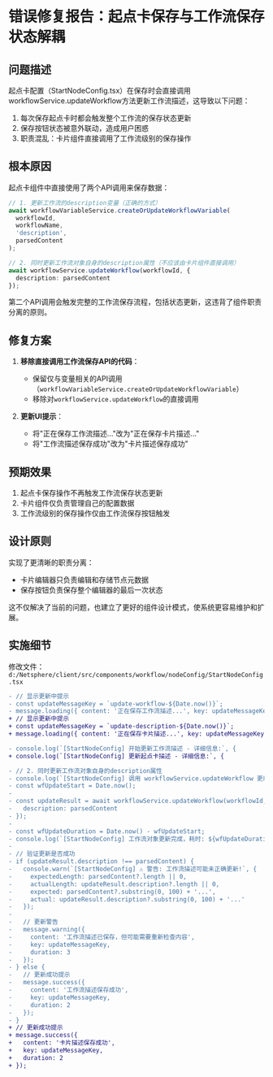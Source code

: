 # 错误修复报告：起点卡保存与工作流保存状态解耦

## 问题描述

起点卡配置（StartNodeConfig.tsx）在保存时会直接调用workflowService.updateWorkflow方法更新工作流描述，这导致以下问题：

1. 每次保存起点卡时都会触发整个工作流的保存状态更新
2. 保存按钮状态被意外联动，造成用户困惑
3. 职责混乱：卡片组件直接调用了工作流级别的保存操作

## 根本原因

起点卡组件中直接使用了两个API调用来保存数据：
```typescript
// 1. 更新工作流的description变量（正确的方式）
await workflowVariableService.createOrUpdateWorkflowVariable(
  workflowId,
  workflowName,
  'description',
  parsedContent
);

// 2. 同时更新工作流对象自身的description属性（不应该由卡片组件直接调用）
await workflowService.updateWorkflow(workflowId, {
  description: parsedContent
});
```

第二个API调用会触发完整的工作流保存流程，包括状态更新，这违背了组件职责分离的原则。

## 修复方案

1. **移除直接调用工作流保存API的代码**：
   - 保留仅与变量相关的API调用（`workflowVariableService.createOrUpdateWorkflowVariable`）
   - 移除对`workflowService.updateWorkflow`的直接调用

2. **更新UI提示**：
   - 将"正在保存工作流描述..."改为"正在保存卡片描述..."
   - 将"工作流描述保存成功"改为"卡片描述保存成功"

## 预期效果

1. 起点卡保存操作不再触发工作流保存状态更新
2. 卡片组件仅负责管理自己的配置数据
3. 工作流级别的保存操作仅由工作流保存按钮触发

## 设计原则

实现了更清晰的职责分离：
- 卡片编辑器只负责编辑和存储节点元数据
- 保存按钮负责保存整个编辑器的最后一次状态

这不仅解决了当前的问题，也建立了更好的组件设计模式，使系统更容易维护和扩展。

## 实施细节

修改文件：`d:/Netsphere/client/src/components/workflow/nodeConfig/StartNodeConfig.tsx`

```diff
- // 显示更新中提示
- const updateMessageKey = `update-workflow-${Date.now()}`;
- message.loading({ content: '正在保存工作流描述...', key: updateMessageKey, duration: 0 });
+ // 显示更新中提示
+ const updateMessageKey = `update-description-${Date.now()}`;
+ message.loading({ content: '正在保存卡片描述...', key: updateMessageKey, duration: 0 });

- console.log(`[StartNodeConfig] 开始更新工作流描述 - 详细信息:`, {
+ console.log(`[StartNodeConfig] 更新起点卡描述 - 详细信息:`, {

- // 2. 同时更新工作流对象自身的description属性
- console.log(`[StartNodeConfig] 调用 workflowService.updateWorkflow 更新工作流 ${workflowId} 的 description 属性...`);
- const wfUpdateStart = Date.now();
- 
- const updateResult = await workflowService.updateWorkflow(workflowId, {
-   description: parsedContent
- });
- 
- const wfUpdateDuration = Date.now() - wfUpdateStart;
- console.log(`[StartNodeConfig] 工作流对象更新完成，耗时: ${wfUpdateDuration}ms, 结果:`, updateResult);
- 
- // 验证更新是否成功
- if (updateResult.description !== parsedContent) {
-   console.warn(`[StartNodeConfig] ⚠️ 警告: 工作流描述可能未正确更新!`, {
-     expectedLength: parsedContent?.length || 0,
-     actualLength: updateResult.description?.length || 0,
-     expected: parsedContent?.substring(0, 100) + '...',
-     actual: updateResult.description?.substring(0, 100) + '...'
-   });
-   
-   // 更新警告
-   message.warning({ 
-     content: '工作流描述已保存，但可能需要重新检查内容', 
-     key: updateMessageKey,
-     duration: 3
-   });
- } else {
-   // 更新成功提示
-   message.success({ 
-     content: '工作流描述保存成功', 
-     key: updateMessageKey,
-     duration: 2
-   });
- }
+ // 更新成功提示
+ message.success({ 
+   content: '卡片描述保存成功', 
+   key: updateMessageKey,
+   duration: 2
+ });
